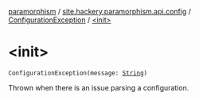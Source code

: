[paramorphism](../../index.md) / [site.hackery.paramorphism.api.config](../index.md) / [ConfigurationException](index.md) / [&lt;init&gt;](./-init-.md)

# &lt;init&gt;

`ConfigurationException(message: `[`String`](https://kotlinlang.org/api/latest/jvm/stdlib/kotlin/-string/index.html)`)`

Thrown when there is an issue parsing a configuration.

